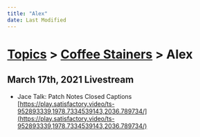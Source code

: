 ```yaml
---
title: "Alex"
date: Last Modified
---
```

# [Topics](../../topics.md) > [Coffee Stainers](../../topics/coffee-stainers.md) > Alex

## March 17th, 2021 Livestream
* Jace Talk: Patch Notes Closed Captions [https://play.satisfactory.video/ts-952893339,1978.7334539143,2036.789734/](https://play.satisfactory.video/ts-952893339,1978.7334539143,2036.789734/)
